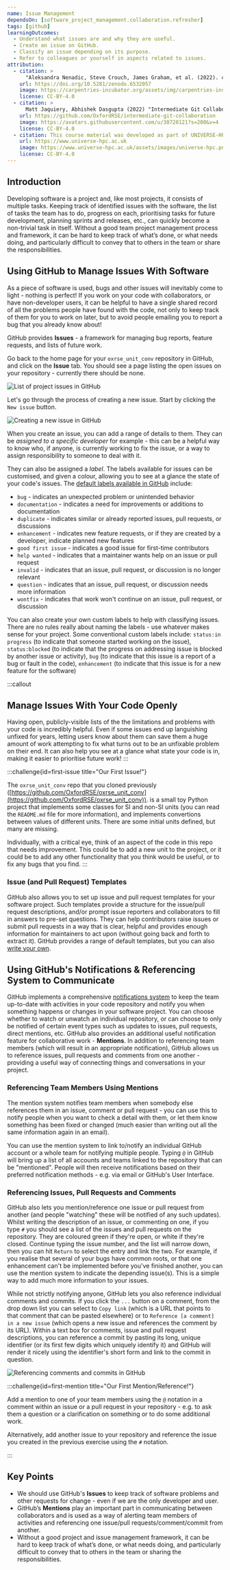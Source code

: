 ```yaml
---
name: Issue Management
dependsOn: [software_project_management.collaboration.refresher]
tags: [github]
learningOutcomes:
  - Understand what issues are and why they are useful.
  - Create an issue on GitHub.
  - Classify an issue depending on its purpose.
  - Refer to colleagues or yourself in aspects related to issues.
attribution:
  - citation: >
      "Aleksandra Nenadic, Steve Crouch, James Graham, et al. (2022). carpentries-incubator/python-intermediate-development: beta (beta). Zenodo. https://doi.org/10.5281/zenodo.6532057"
    url: https://doi.org/10.5281/zenodo.6532057
    image: https://carpentries-incubator.org/assets/img/carpentries-incubator.svg
    license: CC-BY-4.0
  - citation: >
      Matt Jaquiery, Abhishek Dasgupta (2022) "Intermediate Git Collaboration"
    url: https://github.com/OxfordRSE/intermediate-git-collaboration
    image: https://avatars.githubusercontent.com/u/38728121?s=200&v=4
    license: CC-BY-4.0
  - citation: This course material was developed as part of UNIVERSE-HPC, which is funded through the SPF ExCALIBUR programme under grant number EP/W035731/1
    url: https://www.universe-hpc.ac.uk
    image: https://www.universe-hpc.ac.uk/assets/images/universe-hpc.png
    license: CC-BY-4.0
---
```


## Introduction

Developing software is a project and, like most projects, it consists of
multiple tasks. Keeping track of identified issues with the software, the list
of tasks the team has to do, progress on each, prioritising tasks for future
development, planning sprints and releases, etc., can quickly become a
non-trivial task in itself. Without a good team project management process and
framework, it can be hard to keep track of what’s done, or what needs doing, and
particularly difficult to convey that to others in the team or share the
responsibilities.

## Using GitHub to Manage Issues With Software

As a piece of software is used, bugs and other issues will inevitably come to
light - nothing is perfect! If you work on your code with collaborators, or
have non-developer users, it can be helpful to have a single shared record of
all the problems people have found with the code, not only to keep track of them
for you to work on later, but to avoid people emailing you to report a bug that
you already know about!

GitHub provides **Issues** - a framework for managing bug reports, feature requests, and lists of future work.

Go back to the home page for your `oxrse_unit_conv` repository in GitHub, and click on
the **Issue** tab.
You should see a page listing the open issues on your repository - currently there should be none.

![List of project issues in GitHub](fig/github-issue-list.png)

Let's go through the process of creating a new issue. Start by clicking the `New issue` button.

![Creating a new issue in GitHub](fig/github-new-issue.png)

When you create an issue, you can add a range of details to them. They can be _assigned to a specific developer_ for example - this can be a helpful way to know who, if anyone, is currently working to fix the issue, or a way to assign
responsibility to someone to deal with it.

They can also be assigned a _label_. The labels available for issues can be customised, and given a colour, allowing you to see at a glance the state of your code's issues. The [default labels available in GitHub](https://docs.github.com/en/issues/using-labels-and-milestones-to-track-work/managing-labels) include:

- `bug` - indicates an unexpected problem or unintended behavior
- `documentation` - indicates a need for improvements or additions to documentation
- `duplicate` - indicates similar or already reported issues, pull requests, or discussions
- `enhancement` - indicates new feature requests, or if they are created by a developer, indicate planned new features
- `good first issue` - indicates a good issue for first-time contributors
- `help wanted` - indicates that a maintainer wants help on an issue or pull request
- `invalid` - indicates that an issue, pull request, or discussion is no longer relevant
- `question` - indicates that an issue, pull request, or discussion needs more information
- `wontfix` - indicates that work won't continue on an issue, pull request, or discussion

You can also create your own custom labels to help with classifying issues. There are no
rules really about naming the labels - use whatever makes sense for your project. Some
conventional custom labels include: `status:in progress` (to indicate that someone
started working on the issue), `status:blocked` (to indicate that the progress on
addressing issue is blocked by another issue or activity), `bug` (to indicate that this
issue is a report of a bug or fault in the code), `enhancement` (to indicate that this
issue is for a new feature for the software)

:::callout

## Manage Issues With Your Code Openly

Having open, publicly-visible lists of the the limitations and problems with
your code is incredibly helpful. Even if some issues end up languishing unfixed
for years, letting users know about them can save them a huge amount of work
attempting to fix what turns out to be an unfixable problem on their end. It can
also help you see at a glance what state your code is in, making it easier to
prioritise future work!
:::

:::challenge{id=first-issue title="Our First Issue!"}

The `oxrse_unit_conv` repo that you cloned previously
([https://github.com/OxfordRSE/oxrse_unit_conv](https://github.com/OxfordRSE/oxrse_unit_conv)).
is a small toy Python project that implements some classes for SI and non-SI units (you
can
read the `README.md` file for more information), and implements convertions
between values of different units. There are some initial units defined, but many are
missing.

Individually, with a critical eye, think of an aspect of the code in this repo that
needs improvement. This could be to add a new unit to the project, or it could be to add
any other functionality that you think would be useful, or to fix any bugs that you
find.
:::

### Issue (and Pull Request) Templates

GitHub also allows you to set up issue and pull request templates for your
software project. Such templates provide a structure for the issue/pull request
descriptions, and/or prompt issue reporters and collaborators to fill in answers
to pre-set questions. They can help contributors raise issues or submit pull
requests in a way that is clear, helpful and provides enough information for
maintainers to act upon (without going back and forth to extract it). GitHub
provides a range of default templates, but you can also [write your
own](https://docs.github.com/en/communities/using-templates-to-encourage-useful-issues-and-pull-requests/configuring-issue-templates-for-your-repository).

## Using GitHub's Notifications & Referencing System to Communicate

GitHub implements a comprehensive [notifications system](https://docs.github.com/en/account-and-profile/managing-subscriptions-and-notifications-on-github/setting-up-notifications/configuring-notifications)
to keep the team up-to-date with activities in your code repository and notify you when something happens or changes
in your software project. You can choose whether to watch or unwatch an individual repository,
or can choose to only be notified of certain event types such as updates to issues, pull requests, direct mentions,
etc. GitHub also provides an additional useful notification feature for collaborative work - **Mentions**.
In addition to referencing team members (which will result in an appropriate notification), GitHub allows us
to reference issues, pull requests and comments from one another - providing a useful way of connecting things
and conversations in your project.

### Referencing Team Members Using Mentions

The mention system notifies team members when somebody else references them in
an issue, comment or pull request - you can use this to notify people when you
want to check a detail with them, or let them know something has been fixed or
changed (much easier than writing out all the same information again in an
email).

You can use the mention system to link to/notify an individual GitHub account or
a whole team for notifying multiple people. Typing `@` in GitHub will
bring up a list of all accounts and teams linked to the repository that can be
"mentioned". People will then receive notifications based on their preferred
notification methods - e.g. via email or GitHub's User Interface.

### Referencing Issues, Pull Requests and Comments

GitHub also lets you mention/reference one issue or pull request from another
(and people "watching" these will be notified of any such updates). Whilst
writing the description of an issue, or commenting on one, if you type
`#` you should see a list of the issues and pull requests on the
repository. They are coloured green if they're open, or white if they're
closed. Continue typing the issue number, and the list will narrow down, then
you can hit `Return` to select the entry and link the two. For
example, if you realise that several of your bugs have common roots, or that one
enhancement can't be implemented before you've finished another, you can use the
mention system to indicate the depending issue(s). This is a simple way to add
much more information to your issues.

While not strictly notifying anyone, GitHub lets you also reference individual comments and commits. If you click the
`...` button on a comment, from the drop down list you can select to `Copy link` (which is a URL that points to that
comment that can be pasted elsewhere) or to `Reference [a comment] in a new issue` (which opens a new issue and references
the comment by its URL). Within a text box for comments, issue and pull request descriptions, you can reference
a commit by pasting its long, unique identifier (or its first few digits which uniquely identify it)
and GitHub will render it nicely using the identifier's short form and link to the commit in question.

![Referencing comments and commits in GitHub](fig/github-reference-comments-commits.png)

:::challenge{id=first-mention title="Our First Mention/Reference!"}

Add a mention to one of your team members using the `@` notation
in a comment within an issue or a pull request in your repository - e.g. to
ask them a question or a clarification on something or to do some additional work.

Alternatively, add another issue to your repository and reference the issue you created
in the previous exercise using the `#` notation.

:::

## Key Points

- We should use GitHub's **Issues** to keep track of software problems and other requests for change - even if we are the only developer and user.
- GitHub’s **Mentions** play an important part in communicating between collaborators and is used as a way of alerting team members of activities and referencing one issue/pull requests/comment/commit from another.
- Without a good project and issue management framework, it can be hard to keep track of what’s done, or what needs doing, and particularly difficult to convey that to others in the team or sharing the responsibilities.
